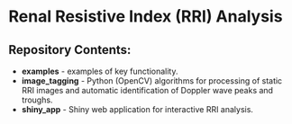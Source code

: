 # Renal Resistive Index (RRI) Analysis

## Repository Contents:
- **examples** - examples of key functionality.
- **image_tagging** - Python (OpenCV) algorithms for processing of static RRI images and automatic identification of Doppler wave peaks and troughs.
- **shiny_app** - Shiny web application for interactive RRI analysis.
